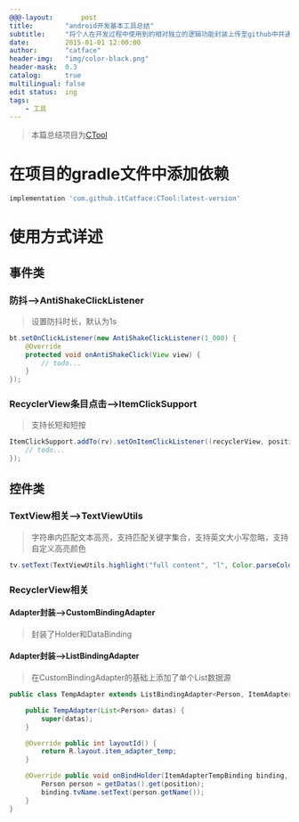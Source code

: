 ```yaml
---
@@@-layout:       post
title:        "android开发基本工具总结"
subtitle:     "将个人在开发过程中使用到的相对独立的逻辑功能封装上传至github中并通过gradle依赖使用"
date:         2015-01-01 12:00:00
author:       "catface"
header-img:   "img/color-black.png"
header-mask:  0.3
catalog:      true
multilingual: false
edit status:  ing
tags:
    - 工具
---
```


> 本篇总结项目为[CTool](https://github.com/itCatface/CTool)

# 在项目的gradle文件中添加依赖

``` gradle
implementation 'com.github.itCatface:CTool:latest-version'
```

# 使用方式详述

## 事件类

### 防抖-->AntiShakeClickListener

> 设置防抖时长，默认为1s

``` java
bt.setOnClickListener(new AntiShakeClickListener(1_000) {
    @Override
    protected void onAntiShakeClick(View view) {
        // todo...
    }
});
```

### RecyclerView条目点击-->ItemClickSupport

> 支持长短和短按

``` java
ItemClickSupport.addTo(rv).setOnItemClickListener((recyclerView, position, v) -> {
    // todo...
});
```

## 控件类

### TextView相关-->TextViewUtils

> 字符串内匹配文本高亮，支持匹配关键字集合，支持英文大小写忽略，支持自定义高亮颜色

``` java
tv.setText(TextViewUtils.highlight("full content", "l", Color.parseColor("#4285f4")));
```

### RecyclerView相关

#### Adapter封装-->CustomBindingAdapter

> 封装了Holder和DataBinding

#### Adapter封装-->ListBindingAdapter

> 在CustomBindingAdapter的基础上添加了单个List数据源

``` java
public class TempAdapter extends ListBindingAdapter<Person, ItemAdapterTempBinding> {

    public TempAdapter(List<Person> datas) {
        super(datas);
    }

    @Override public int layoutId() {
        return R.layout.item_adapter_temp;
    }

    @Override public void onBindHolder(ItemAdapterTempBinding binding, int position) {
        Person person = getDatas().get(position);
        binding.tvName.setText(person.getName());
    }
}
```

